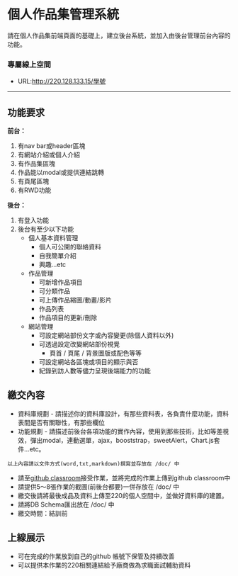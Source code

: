 # 個人作品集管理系統

請在個人作品集前端頁面的基礎上，建立後台系統，並加入由後台管理前台內容的功能。

### 專屬線上空間
  * URL:http://220.128.133.15/學號

---
## 功能要求
**前台：**
1. 有nav bar或header區塊
2. 有網站介紹或個人介紹
3. 有作品集區塊
4. 作品能以modal或提供連結跳轉
5. 有頁尾區塊
6. 有RWD功能

**後台：**
1. 有登入功能
2. 後台有至少以下功能
   * 個人基本資料管理
     * 個人可公開的聯絡資料
     * 自我簡單介紹
     * 興趣...etc
   * 作品管理
     * 可新增作品項目
     * 可分類作品
     * 可上傳作品縮圖/動畫/影片
     * 作品列表
     * 作品項目的更新/刪除
   * 網站管理
     * 可設定網站部份文字或內容變更(除個人資料以外)
     * 可透過設定改變網站部份視覺
       * 頁首 / 頁尾 / 背景圖版或配色等等
     * 可設定網站各區塊或項目的顯示與否
     * 紀錄到訪人數等儘力呈現後端能力的功能

## 繳交內容

* 資料庫規劃 - 請描述你的資料庫設計，有那些資料表，各負責什麼功能，資料表間是否有關聯性，有那些欄位
* 功能規劃 - 請描述前後台各項功能的實作內容，使用到那些技術，比如等差視效，彈出modal，連動選單，ajax，booststrap，sweetAlert，Chart.js套件...etc。

```以上內容請以文件方式(word,txt,markdown)撰寫並存放在 /doc/ 中```

* 請至[github classroom](https://classroom.github.com/)接受作業，並將完成的作業上傳到github classroom中
* 請提供5～8張作業的截圖(前後台都要)一併存放在 /doc/ 中
* 繳交後請將最後成品及資料上傳至220的個人空間中，並做好資料庫的建置。
* 請將DB Schema匯出放在 /doc/ 中
* 繳交時間：結訓前

## 上線展示
* 可在完成的作業放到自己的github 帳號下保管及持續改善
* 可以提供本作業的220相關連結給予廠商做為求職面試輔助資料
